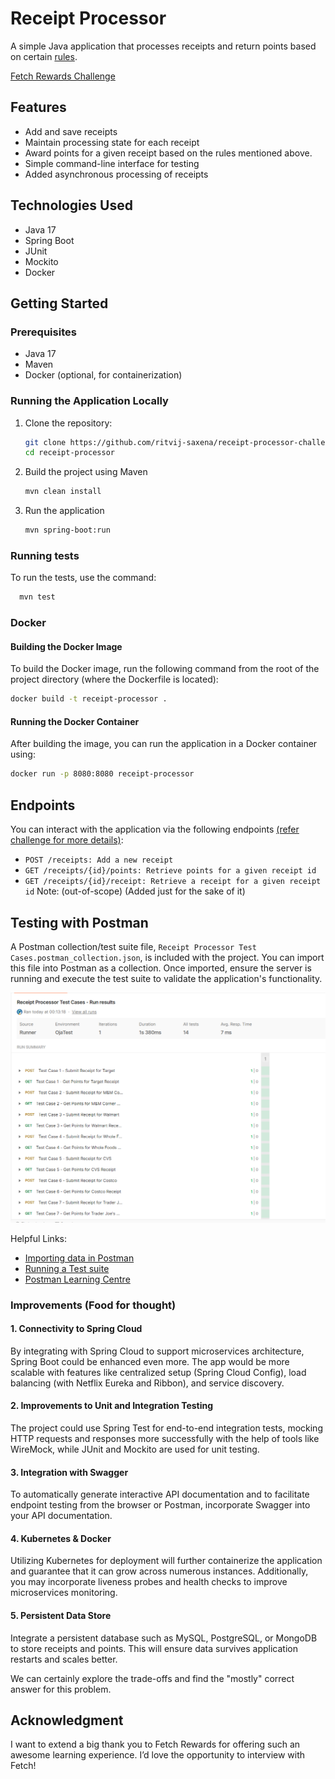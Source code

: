 # Receipt Processor

A simple Java application that processes receipts and return points based on certain [rules](https://github.com/fetch-rewards/receipt-processor-challenge?tab=readme-ov-file#rules).

[Fetch Rewards Challenge](https://github.com/fetch-rewards/receipt-processor-challenge)

## Features

- Add and save receipts
- Maintain processing state for each receipt
- Award points for a given receipt based on the rules mentioned above.
- Simple command-line interface for testing
- Added asynchronous processing of receipts

## Technologies Used

- Java 17
- Spring Boot
- JUnit
- Mockito
- Docker

## Getting Started

### Prerequisites

- Java 17
- Maven
- Docker (optional, for containerization)

### Running the Application Locally

1. Clone the repository:

   ```bash
   git clone https://github.com/ritvij-saxena/receipt-processor-challenge.git
   cd receipt-processor
   ```

2. Build the project using Maven
    ```bash
    mvn clean install
    ```   
3. Run the application
    ```bash
    mvn spring-boot:run
    ```
### Running tests
To run the tests, use the command:
```bash
  mvn test
```

### Docker
#### Building the Docker Image
To build the Docker image, run the following command from the root of the project directory (where the Dockerfile is located):
```bash
docker build -t receipt-processor .
```

#### Running the Docker Container
After building the image, you can run the application in a Docker container using:
```bash
docker run -p 8080:8080 receipt-processor
```


## Endpoints
You can interact with the application via the following endpoints [(refer challenge for more details)](https://github.com/fetch-rewards/receipt-processor-challenge?tab=readme-ov-file#summary-of-api-specification):

- `POST /receipts: Add a new receipt`
- `GET /receipts/{id}/points: Retrieve points for a given receipt id`
- `GET /receipts/{id}/receipt: Retrieve a receipt for a given receipt id` 
  Note: (out-of-scope) (Added just for the sake of it)

## Testing with Postman
A Postman collection/test suite file, `Receipt Processor Test Cases.postman_collection.json`, is included with the project. You can import this file into Postman as a collection. Once imported, ensure the server is running and execute the test suite to validate the application's functionality. 

![img.png](img.png)

Helpful Links:
- [Importing data in Postman](https://learning.postman.com/docs/getting-started/importing-and-exporting/importing-data/)
- [Running a Test suite](https://learning.postman.com/docs/tests-and-scripts/run-tests/run-tests-manually/)
- [Postman Learning Centre](https://learning.postman.com/docs/introduction/overview/)

### Improvements (Food for thought)
#### 1. Connectivity to Spring Cloud
By integrating with Spring Cloud to support microservices architecture, Spring Boot could be enhanced even more. The app would be more scalable with features like centralized setup (Spring Cloud Config), load balancing (with Netflix Eureka and Ribbon), and service discovery.


#### 2. Improvements to Unit and Integration Testing
The project could use Spring Test for end-to-end integration tests, mocking HTTP requests and responses more successfully with the help of tools like WireMock, while JUnit and Mockito are used for unit testing.

#### 3. Integration with Swagger

To automatically generate interactive API documentation and to facilitate endpoint testing from the browser or Postman, incorporate Swagger into your API documentation.

#### 4. Kubernetes & Docker

Utilizing Kubernetes for deployment will further containerize the application and guarantee that it can grow across numerous instances. Additionally, you may incorporate liveness probes and health checks to improve microservices monitoring.

#### 5. Persistent Data Store

Integrate a persistent database such as MySQL, PostgreSQL, or MongoDB to store receipts and points. This will ensure data survives application restarts and scales better.

We can certainly explore the trade-offs and find the "mostly" correct answer for this problem.

## Acknowledgment

I want to extend a big thank you to Fetch Rewards for offering such an awesome learning experience.
I’d love the opportunity to interview with Fetch!  



